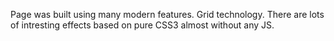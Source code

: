 Page was built using many modern features. Grid technology. There are lots of intresting effects based on pure CSS3 almost without any JS.
